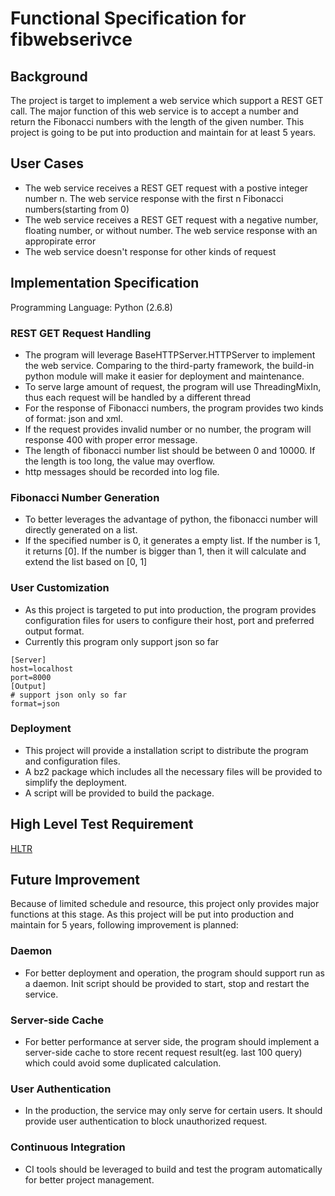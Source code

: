 # Functional Specification for fibwebserivce
## Background
The project is target to implement a web service which support a REST GET call. The major function of this web service is to accept a number and return the Fibonacci numbers with the length of the given number. This project is going to be put into production and maintain for at least 5 years.
## User Cases
* The web service receives a REST GET request with a postive integer number n. The web service response with the first n Fibonacci numbers(starting from 0)
*  The web service receives a REST GET request with a negative number, floating number, or without number. The web service response with an appropirate error
*  The web service doesn't response for other kinds of request

## Implementation Specification
Programming Language: Python (2.6.8)
### REST GET Request Handling
* The program will leverage BaseHTTPServer.HTTPServer to implement the web service. Comparing to the third-party framework, the build-in python module will make it easier for deployment and maintenance.
* To serve large amount of request, the program will use ThreadingMixIn, thus each request will be handled by a different thread
* For the response of Fibonacci numbers, the program provides two kinds of format: json and xml.
* If the request provides invalid number or no number, the program will response 400 with proper error message.
* The length of fibonacci number list should be between 0 and 10000. If the length is too long, the value may overflow. 
* http messages should be recorded into log file.

### Fibonacci Number Generation
* To better leverages the advantage of python, the fibonacci number will directly generated on a list.
* If the specified number is 0, it generates a empty list. If the number is 1, it returns [0]. If the number is bigger than 1, then it will calculate and extend the list based on [0, 1]

### User Customization
* As this project is targeted to put into production, the program provides configuration files for users to configure their host, port and preferred output format.
* Currently this program only support json so far

```
[Server]
host=localhost
port=8000
[Output]
# support json only so far
format=json
```
### Deployment
* This project will provide a installation script to distribute the program and configuration files.
* A bz2 package which includes all the necessary files will be provided to simplify the deployment.
* A script will be provided to build the package.

## High Level Test Requirement
[HLTR](HLTR.md)

## Future Improvement
Because of limited schedule and resource, this project only provides major functions at this stage. As this project will be put into production and maintain for 5 years, following improvement is planned:

### Daemon
* For better deployment and operation, the program should support run as a daemon. Init script should be provided to start, stop and restart the service.

### Server-side Cache
* For better performance at server side, the program should implement a server-side cache to store recent request result(eg. last 100 query) which could avoid some duplicated calculation.

### User Authentication
* In the production, the service may only serve for certain users. It should provide user authentication to block unauthorized request.

### Continuous Integration
* CI tools should be leveraged to build and test the program automatically for better project management.
